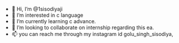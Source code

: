 - 👋 Hi, I’m @1sisodiyaji
- 👀 I’m interested in c language
- 🌱 I’m currently learning c advance.
- 💞️ I’m looking to collaborate on internship regarding this ea.
- 📫 you can reach me through my instagram id golu_singh_sisodiya,

<!---
1sisodiyaji/1sisodiyaji is a ✨ special ✨ repository because its `README.md` (this file) appears on your GitHub profile.
You can click the Preview link to take a look at your changes.
--->
